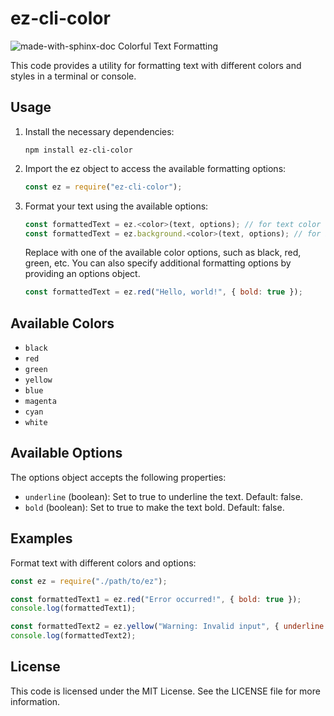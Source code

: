 # ez-cli-color

![made-with-sphinx-doc](https://img.shields.io/badge/version-1.1.3-brightgreen)
Colorful Text Formatting

This code provides a utility for formatting text with different colors and styles in a terminal or console.

## Usage

1. Install the necessary dependencies:

   ```shell
   npm install ez-cli-color
   ```

2. Import the ez object to access the available formatting options:
   ```js
   const ez = require("ez-cli-color");
   ```
3. Format your text using the available options:
   ```javascript
   const formattedText = ez.<color>(text, options); // for text color
   const formattedText = ez.background.<color>(text, options); // for background color
   ```
   Replace <color> with one of the available color options, such as black, red, green, etc. You can also specify additional formatting options by providing an options object.
   ```js
   const formattedText = ez.red("Hello, world!", { bold: true });
   ```

## Available Colors

- `black`
- `red`
- `green`
- `yellow`
- `blue`
- `magenta`
- `cyan`
- `white`

## Available Options

The options object accepts the following properties:

- `underline` (boolean): Set to true to underline the text. Default: false.
- `bold` (boolean): Set to true to make the text bold. Default: false.

## Examples

Format text with different colors and options:

```js
const ez = require("./path/to/ez");

const formattedText1 = ez.red("Error occurred!", { bold: true });
console.log(formattedText1);

const formattedText2 = ez.yellow("Warning: Invalid input", { underline: true });
console.log(formattedText2);
```

## License

This code is licensed under the MIT License. See the LICENSE file for more information.
